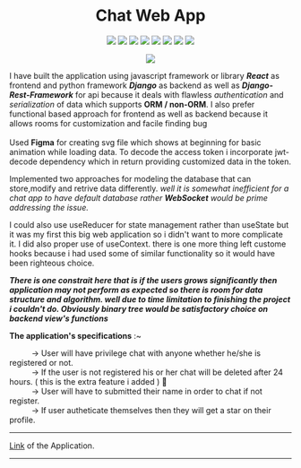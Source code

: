 <h1 align="center">Chat Web App</h1>
<p align="center"><img src="https://img.shields.io/badge/Framework-React-blue"> <img src="https://img.shields.io/badge/Framework-Django-orange"> <img src="https://img.shields.io/badge/Framework-Django--Rest--Framwork-red"> <img src="https://img.shields.io/badge/-JavaScript-yellow"> <img src="https://img.shields.io/badge/-Python-orange"> <img src="https://img.shields.io/badge/-Figma-ff69b4"> <img src="https://img.shields.io/badge/-Jwt--Decode-brightgreen"> <img src="https://img.shields.io/badge/-PostgreSQL-red"></p>
<p align="center"><a href="https://twitter.com/anand_dudi"><img src="https://img.shields.io/twitter/follow/anand_dudi.svg?style=social" /></a></p>
I have built the application using javascript framework or library <b><i>React</i></b> as frontend and python framework <b><i>Django</i></b> as backend as well as <b><i>Django-Rest-Framework</i></b> for api because it deals with flawless <i>authentication</i> and <i>serialization</i> of data which supports <b>ORM / non-ORM</b>. I also prefer functional based approach for frontend as well as backend because it allows rooms for customization and facile finding bug<br/>
<br>
Used <b>Figma</b> for creating svg file which shows at beginning for basic animation while loading data. To decode the access token i incorporate jwt-decode dependency which in return providing customized data in the token.

Implemented two approaches for modeling the database that can store,modify and retrive data differently. <i>well it is somewhat inefficient for a chat app to have default database rather <b><i>WebSocket</i></b> would be prime addressing the issue.</i>

I could also use useReducer for state management rather than useState but it was my first this big web application so i didn't want to more complicate it. I did also proper use of useContext. there is one more thing left custome hooks because i had used some of similar functionality so it would have been righteous choice.

<b><i>There is one constrait here that is if the users grows significantly then application may not perform as expected so there is room for data structure and algorithm. well due to time limitation to finishing the project i couldn't do. Obviously binary tree would be satisfactory choice on backend view's functions</i></b>  

<b>The application's specifications</b> :~

&nbsp;   &nbsp;   &nbsp;   &nbsp;   &nbsp; -> User will have privilege chat with anyone whether he/she is registered or not.<br> 
&nbsp;   &nbsp;   &nbsp;   &nbsp;   &nbsp; -> If the user is not registered his or her chat will be deleted after 24 hours. ( this is the extra feature i added ) :no_entry_sign:<br>
&nbsp;   &nbsp;   &nbsp;   &nbsp;   &nbsp; -> User will have to submitted their name in order to chat if not register.<br> 
&nbsp;   &nbsp;   &nbsp;   &nbsp;   &nbsp; -> If user autheticate themselves then they will get a star on their profile.<br> 
<hr>
<a href="https://dudichatapp.herokuapp.com/">Link</a> of the Application.
<hr>

   
